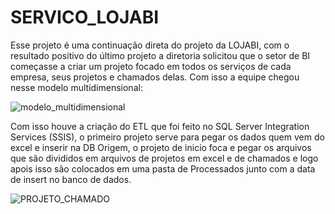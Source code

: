# SERVICO_LOJABI
Esse projeto é uma continuação direta do projeto da LOJABI, com o resultado positivo do último projeto a diretoria solicitou que o setor de BI começasse a criar um projeto focado em todos os serviços de cada empresa, seus projetos e chamados delas. Com isso a equipe chegou nesse modelo multidimensional:

![modelo_multidimensional](https://github.com/VictorEMF/SERVICO_LOJABI/assets/70483515/1f5864c3-8b0a-4afc-978a-03da4cf5ef7b)

Com isso houve a criação do ETL que foi feito no SQL Server Integration Services (SSIS), o primeiro projeto serve para pegar os dados quem vem do excel e inserir na DB Origem, o projeto de inicio foca e pegar os arquivos que são divididos em arquivos de projetos em excel e de chamados e logo apois isso são colocados em uma pasta de Processados junto com a data de insert no banco de dados.

![PROJETO_CHAMADO](https://github.com/VictorEMF/SERVICO_LOJABI/assets/70483515/847f73fc-6b4d-4eea-9d15-32843ced6b19)

